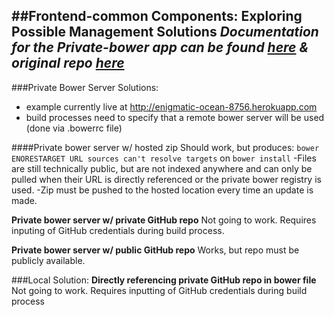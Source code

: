 ##Frontend-common Components: Exploring Possible Management Solutions
*Documentation for the Private-bower app can be found [here](http://hacklone.github.io/private-bower) & original repo [here](https://github.com/Hacklone/private-bower)*
--

###Private Bower Server Solutions:
- example currently live at http://enigmatic-ocean-8756.herokuapp.com
- build processes need to specify that a remote bower server will be used (done via .bowerrc file) 

####Private bower server w/ hosted zip
Should work, but produces: `bower ENORESTARGET URL sources can't resolve targets` on `bower install`
-Files are still technically public, but are not indexed anywhere and can only be pulled when their URL is directly referenced or the private bower registry is used. 
-Zip must be pushed to the hosted location every time an update is made.

**Private bower server w/ private GitHub repo**
Not going to work. Requires inputing of GitHub credentials during build process. 

**Private bower server w/ public GitHub repo**
Works, but repo must be publicly available. 

###Local Solution:
**Directly referencing private GitHub repo in bower file**
Not going to work. Requires inputting of GitHub credentials during build process